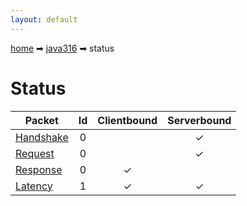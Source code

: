 ```yaml
---
layout: default
---
```


[home](/) ➡ [java316](/protocol/java316) ➡ status

# Status

Packet | Id | Clientbound | Serverbound
---|:---:|:---:|:---:
[Handshake](statushandshake) | 0 |   | ✓
[Request](statusrequest) | 0 |   | ✓
[Response](statusresponse) | 0 | ✓ |  
[Latency](statuslatency) | 1 | ✓ | ✓

